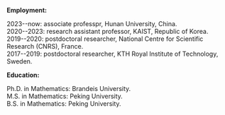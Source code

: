 


**Employment:**

2023--now:  associate professpr, Hunan University, China.   
2020--2023: research assistant professor, KAIST, Republic of Korea.  
2019--2020: postdoctoral researcher, National Centre for Scientific Research (CNRS), France.  
2017--2019: postdoctoral researcher, KTH Royal Institute of Technology, Sweden.  

**Education:**

Ph.D. in Mathematics: Brandeis University.  
M.S. in Mathematics: Peking University.  
B.S. in Mathematics: Peking University.
